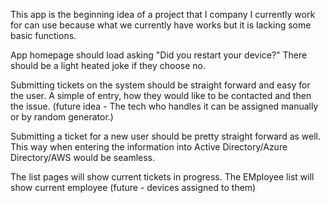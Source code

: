 This app is the beginning idea of a project that I company I currently work for can use because what we currently have works but it is lacking some basic functions.


App homepage should load asking "Did you restart your device?" There should be a light heated joke if they choose no. 

Submitting tickets on the system should be straight forward and easy for the user. A simple of entry, how they would like to be contacted and then the issue. (future idea - The tech who handles it can be assigned manually or by random generator.)

Submitting a ticket for a new user should be pretty straight forward as well. This way when entering the information into Active Directory/Azure Directory/AWS would be seamless. 

The list pages will show current tickets in progress. The EMployee list will show current employee (future - devices assigned to them)

